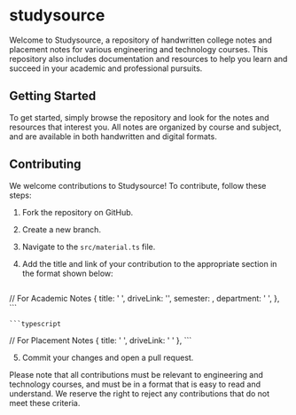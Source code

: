 # studysource

Welcome to Studysource, a repository of handwritten college notes and placement notes for various engineering and technology courses. This repository also includes documentation and resources to help you learn and succeed in your academic and professional pursuits.

## Getting Started

To get started, simply browse the repository and look for the notes and resources that interest you. All notes are organized by course and subject, and are available in both handwritten and digital formats.
## Contributing

We welcome contributions to Studysource! To contribute, follow these steps:

1. Fork the repository on GitHub.
2. Create a new branch.
3. Navigate to the `src/material.ts` file.
4. Add the title and link of your contribution to the appropriate section in the format shown below:

    ```typescript
// For Academic Notes
    {
      title: ' ',
      driveLink: '',
      semester: ,
      department: ' ',
    },
    ```

    ```typescript
// For Placement Notes
      {
        title: ' ',
        driveLink: ' '
   },
    ```

5. Commit your changes and open a pull request.

Please note that all contributions must be relevant to engineering and technology courses, and must be in a format that is easy to read and understand. We reserve the right to reject any contributions that do not meet these criteria.
